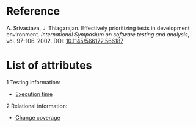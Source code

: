 # Reference

A. Srivastava, J. Thiagarajan. Effectively prioritizing tests in development environment. *International Symposium on software testing and analysis*, vol. 97-106. 2002. DOI: [10.1145/566172.566187](https://www.doi.org/10.1145/566172.566187)

# List of attributes

1 Testing information:
* [Execution time](../../attributes/testing/test-case/execution/execution-time.md)

2 Relational information:
* [Change coverage](../../attributes/relational/test-case/coverage/change-coverage.md)
